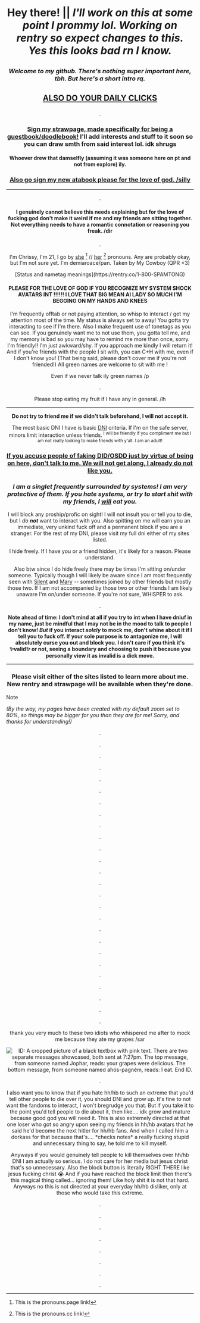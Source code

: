 # *<p align=center>* **Hey there! || *I'll work on this at some point I prommy lol. Working on rentry so expect changes to this. Yes this looks bad rn I know.***

### ***<p align=center>Welcome to my github. There's nothing super important here, tbh. But here's a short intro rq.***

## *<p align=center>* [ALSO DO YOUR DAILY CLICKS](https://arab.org/click-to-help/palestine/)


<p align=center> .

### *<p align=center>* [Sign my strawpage, made specifically for being a guestbook/doodlebook!](https://chrispybeans.straw.page/) I'll add interests and stuff to it soon so you can draw smth from said interest lol. idk shrugs
#### *<p align=center>* Whoever drew that damselfly (assuming it was someone here on pt and not from explore) ily. 

### *<p align=center>* [Also go sign my new atabook please for the love of god. /silly](https://glass-animals.atabook.org/)

---


<p align=center> .

#### *<p align=center>* I genuinely cannot believe this needs explaining but for the love of fucking god don't make it weird if me and my friends are sitting together. Not everything needs to have a romantic connotation or reasoning you freak. /dir

<p align=center> .

*<p align=center>* I'm Chrissy, I'm 21, I go by [she](https://en.pronouns.page/@Chrissybeans) [^1] // [her](https://pronouns.cc/@Chrispybeans) [^2] pronouns. Any are probably okay, but I'm not sure yet. I'm demiaroace/pan. Taken by My Cowboy (QPR <3)

<p align=center> [Status and nametag meanings](https://rentry.co/1-800-SPAMTONG)

#### <p align=center> PLEASE FOR THE LOVE OF GOD IF YOU RECOGNIZE MY SYSTEM SHOCK AVATARS INT !!!!!! I LOVE THAT BIG MEAN AI LADY SO MUCH I'M BEGGING ON MY HANDS AND KNEES

<p align=center> I'm frequently offtab or not paying attention, so whisp to interact / get my attention most of the time. My status is always set to away! You gotta try interacting to see if I'm there. Also I make frequent use of tonetags as you can see. If you genuinely want me to not use them, you gotta tell me, and my memory is bad so you may have to remind me more than once, sorry. I'm friendly!! I'm just awkward/shy. If you approach me kindly I will return it! And if you're friends with the people I sit with, you can C+H with me, even if I don't know you! (That being said, please don't cover me if you're not friended!) All green names are welcome to sit with me !

<p align=center> Even if we never talk ily green names /p

<p align=center> .

*<p align=center>* Please stop eating my fruit if I have any in general. /lh

---


*<p align=center>* **__Do not try to friend me if we didn't talk beforehand, I will not accept it.__**

*<p align=center>* The most basic DNI I have is basic [DNI](https://dni-criteria.carrd.co/) criteria. If I'm on the safe server, minors limit interaction unless friends.<sup> I will be friendly if you compliment me but I am not really looking to make friends with y'all. I am an adult!</sup> 

### *<p align=center>* **<ins>If you accuse people of faking DID/OSDD just by virtue of being on here, don't talk to me. We will not get along, I already do not like you.</ins>**

### *<p align=center>* *I am a singlet frequently surrounded by systems! I am very protective of them. If you hate systems, or try to start shit with my friends, I **<ins>will</ins>** eat you.*

*<p align=center>* I will block any proship/profic on sight! I will not insult you or tell you to die, but I *do **not*** want to interact with you. Also spitting on me will earn you an immediate, very unkind fuck off and a permanent block if you are a stranger. For the rest of my DNI, please visit my full dni either of my sites listed.

<p align=center> I hide freely. If I have you or a friend hidden, it's likely for a reason. Please understand.
  
*<p align=center>* Also btw since I do hide freely there may be times I'm sitting on/under someone. Typically though I will likely be aware since I am most frequently seen with [Silent](https://github.com/starscaptain/) and [Mary](https://github.com/latewife) -- sometimes joined by other friends but mostly those two. If I am not accompanied by those two or other friends I am likely unaware I'm on/under someone. If you're not sure, WHISPER to ask.

<p align=center> .

**<p align=center> Note ahead of time: I don't mind at all if you try to int when I have dniuf in my name, just be mindful that I may not be in the mood to talk to people I don't know! *But* if you interact *solely* to mock me, don't whine about it if I tell you to fuck off. If your sole purpose is to antagonize me, I will absolutely curse you out and block you. I don't care if you think it's :sparkles:valid:sparkles: or not, seeing a boundary and choosing to push it because you personally view it as invalid is a dick move.**


---


### *<p align=center>* Please visit either of the sites listed to learn more about me. New rentry and strawpage will be available when they're done.

>[!NOTE]
*(By the way, my pages have been created with my default zoom set to 80%, so things may be bigger for you than they are for me! Sorry, and thanks for understanding!)*



<p align=center> .

<p align=center> .

<p align=center> .

<p align=center> .

<p align=center> .

<p align=center> .

<p align=center> .

<p align=center> .

<p align=center> .

<p align=center> .

<p align=center> .

<p align=center> .

<p align=center> .

<p align=center> .

<p align=center> .

<p align=center> .

<p align=center> .

<p align=center> .

<p align=center> .

<p align=center> .

<p align=center> .

<p align=center> .

<p align=center> .

<p align=center> .

<p align=center> .

<p align=center> .

<p align=center> thank you very much to these two idiots who whispered me after to mock me because they ate my grapes /sar

*<p align=center>* ![ID: A cropped picture of a black textbox with pink text. There are two separate messages showcased, both sent at 7:27pm. The top message, from someone named Jophar, reads: your grapes were delicious. The bottom message, from someone named ahós-pagném, reads: I eat. End ID.](https://github.com/ChrissyBeans/ChrissyBeans/assets/147212417/02db5bf1-9e44-4365-917c-1d41d7c9661c)

<p align=center> .

<p align=center> I also want you to know that if you hate hh/hb to such an extreme that you'd tell other people to die over it, you should DNI and grow up. It's fine to not want the fandoms to interact, I won't bregrudge you that. But if you take it to the point you'd tell people to die about it, then like.... idk grow and mature because good god you will need it. This is also extremely directed at that one loser who got so angry upon seeing my friends in hh/hb avatars that he said he'd become the next hitler for hh/hb fans. And when I called him a dorkass for that because that's.... *checks notes* a really fucking stupid and unnecessary thing to say, he told me to kill myself. 
  
<p align=center> Anyways if you would genuinely tell people to kill themselves over hh/hb DNI I am actually so serious. I do not care for her media but jesus christ that's so unnecessary. Also the block button is literally RIGHT THERE like jesus fucking christ 😭 And if you have reached the block limit then there's this magical thing called... ignoring them! Like holy shit it is not that hard. Anyways no this is not directed at your everyday hh/hb disliker, only at those who would take this extreme.

<p align=center> .

<p align=center> .

<p align=center> .

<p align=center> .

<p align=center> .

<p align=center> .

<p align=center> .

<p align=center> .

[^1]: This is the pronouns.page link!

[^2]: This is the pronouns.cc link!
